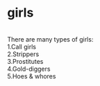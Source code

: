 # girls
<br>
There are many types of girls:
<br>
1.Call girls <br>
2.Strippers <br>
3.Prostitutes <br>
4.Gold-diggers <br>
5.Hoes & whores <br>

